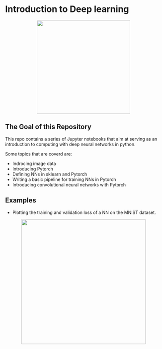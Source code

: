# Introduction to Deep learning

<p align="center">
  <img src="digits.png" width="300" />
</p>

## The Goal of this Repository
This repo contains a series of Jupyter notebooks that aim at serving as an introduction to computing with deep neural networks in python.

Some topics that are coverd are:

+ Indrocing image data
+ Introducing Pytorch
+ Defining NNs in sklearn and Pytorch
+ Writing a basic pipeline for training NNs in Pytorch
+ Introducing convolutional neural networks with Pytorch


## Examples

+ Plotting the training and validation loss of a NN on the MNIST dataset.
<p align="center">
  <img src="train_val_loss_NN_MNIST.png" width="400" />
</p>

